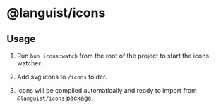 # @languist/icons

## Usage

1. Run `bun icons:watch` from the root of the project to start the icons watcher.

2. Add svg icons to `/icons` folder.

3. Icons will be compiled automatically and ready to import from `@languist/icons` package.
